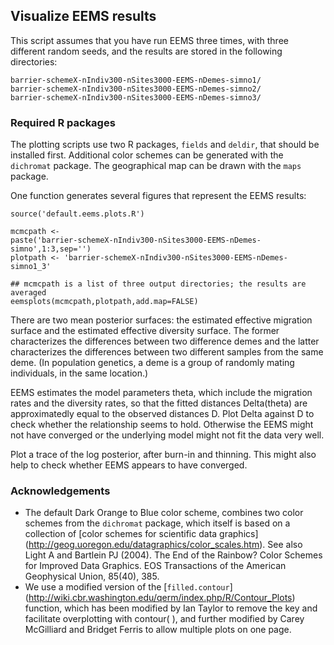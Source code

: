 

## Visualize EEMS results

This script assumes that you have run EEMS three times, with three different random seeds, and the results are stored in the following directories:

```
barrier-schemeX-nIndiv300-nSites3000-EEMS-nDemes-simno1/
barrier-schemeX-nIndiv300-nSites3000-EEMS-nDemes-simno2/
barrier-schemeX-nIndiv300-nSites3000-EEMS-nDemes-simno3/
```

### Required R packages 

The plotting scripts use two R packages, `fields` and `deldir`, that should be installed first. Additional color schemes can be generated with the `dichromat` package. The geographical map can be drawn with the `maps` package.

One function generates several figures that represent the EEMS results:

```
source('default.eems.plots.R')

mcmcpath <-
paste('barrier-schemeX-nIndiv300-nSites3000-EEMS-nDemes-simno',1:3,sep='')
plotpath <- 'barrier-schemeX-nIndiv300-nSites3000-EEMS-nDemes-simno1_3'

## mcmcpath is a list of three output directories; the results are averaged
eemsplots(mcmcpath,plotpath,add.map=FALSE)
```

There are two mean posterior surfaces: the estimated effective migration surface and the estimated effective diversity surface. The former characterizes the differences between two difference demes and the latter characterizes the differences between two different samples from the same deme. (In population genetics, a deme is a group of randomly mating individuals, in the same location.)

EEMS estimates the model parameters theta, which include the migration rates and the diversity rates, so that the fitted distances Delta(theta) are approximatedly equal to the observed distances D. Plot Delta against D to check whether the relationship seems to hold. Otherwise the EEMS might not have converged or the underlying model might not fit the data very well. 

Plot a trace of the log posterior, after burn-in and thinning. This might also help to check whether EEMS appears to have converged.

### Acknowledgements

* The default Dark Orange to Blue color scheme, combines two color schemes from the `dichromat` package, which itself is based on a collection of [color schemes for scientific data graphics] (http://geog.uoregon.edu/datagraphics/color_scales.htm). See also Light A and Bartlein PJ (2004). The End of the Rainbow? Color Schemes for Improved Data Graphics. EOS Transactions of the American Geophysical Union, 85(40), 385.
* We use a modified version of the [`filled.contour`] (http://wiki.cbr.washington.edu/qerm/index.php/R/Contour_Plots) function, which has been modified by Ian Taylor to remove the key and facilitate overplotting with contour( ), and further modified by Carey McGilliard and Bridget Ferris to allow multiple plots on one page.
